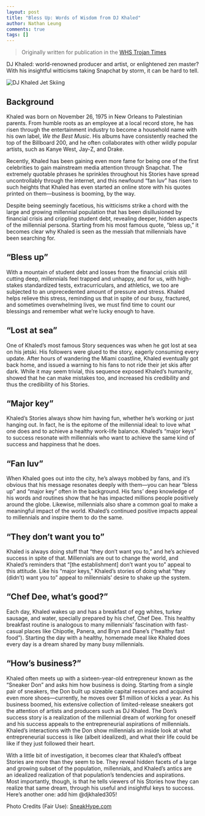 ```yaml
---
layout: post
title: "Bless Up: Words of Wisdom from DJ Khaled"
author: Nathan Leung
comments: true
tags: []
---
```

> Originally written for publication in the [WHS Trojan Times](http://whstrojantimes.wix.com/ttimes)

DJ Khaled: world-renowned producer and artist, or enlightened zen master? With his insightful witticisms taking Snapchat by storm, it can be hard to tell.

![DJ Khaled Jet Skiing](https://i.imgur.com/7PExK5P.jpg)

## Background
Khaled was born on November 26, 1975 in New Orleans to Palestinian parents. From humble roots as an employee at a local record store, he has risen through the entertainment industry to become a household name with his own label, <i>We the Best Music</i>. His albums have consistently reached the top of the Billboard 200, and he often collaborates with other wildly popular artists, such as Kanye West, Jay-Z, and Drake.

Recently, Khaled has been gaining even more fame for being one of the first celebrities to gain mainstream media attention through Snapchat. The extremely quotable phrases he sprinkles throughout his Stories have spread uncontrollably through the internet, and this newfound “fan luv” has risen to such heights that Khaled has even started an online store with his quotes printed on them—business is booming, by the way.

Despite being seemingly facetious, his witticisms strike a chord with the large and growing millennial population that has been disillusioned by financial crisis and crippling student debt, revealing deeper, hidden aspects of the millennial persona.  Starting from his most famous quote, “bless up,” it becomes clear why Khaled is seen as the messiah that millennials have been searching for.

## “Bless up”
With a mountain of student debt and losses from the financial crisis still cutting deep, millennials feel trapped and unhappy, and for us, with high-stakes standardized tests, extracurriculars, and athletics, we too are subjected to an unprecedented amount of pressure and stress. Khaled helps relieve this stress, reminding us that in spite of our busy, fractured, and sometimes overwhelming lives, we must find time to count our blessings and remember what we’re lucky enough to have.

## “Lost at sea”
One of Khaled’s most famous Story sequences was when he got lost at sea on his jetski. His followers were glued to the story, eagerly consuming every update. After hours of wandering the Miami coastline, Khaled eventually got back home, and issued a warning to his fans to not ride their jet skis after dark. While it may seem trivial, this sequence exposed Khaled’s humanity, showed that he can make mistakes too, and increased his credibility and thus the credibility of his Stories.

## “Major key”
Khaled’s Stories always show him having fun, whether he’s working or just hanging out.  In fact, he is the epitome of the millennial ideal: to love what one does and to achieve a healthy work-life balance. Khaled’s “major keys” to success resonate with millennials who want to achieve the same kind of success and happiness that he does.

## “Fan luv”
When Khaled goes out into the city, he’s always mobbed by fans, and it’s obvious that his message resonates deeply with them—you can hear “bless up” and “major key” often in the background. His fans’ deep knowledge of his words and routines show that he has impacted millions people positively around the globe. Likewise, millennials also share a common goal to make a meaningful impact of the world. Khaled’s continued positive impacts appeal to millennials and inspire them to do the same.

## “They don’t want you to”
Khaled is always doing stuff that “they don’t want you to,” and he’s achieved success in spite of that. Millennials are out to change the world, and Khaled’s reminders that “[the establishment] don’t want you to” appeal to this attitude.  Like his “major keys,” Khaled’s stories of doing what “they (didn’t) want you to” appeal to millennials’ desire to shake up the system.

## “Chef Dee, what’s good?”
Each day, Khaled wakes up and has a breakfast of egg whites, turkey sausage, and water, specially prepared by his chef, Chef Dee. This healthy breakfast routine is analogous to many millennials’ fascination with fast-casual places like Chipotle, Panera, and Bryn and Dane’s (“healthy fast food”). Starting the day with a healthy, homemade meal like Khaled does every day is a dream shared by many busy millennials.

## “How’s business?”
Khaled often meets up with a sixteen-year-old entrepreneur known as the “Sneaker Don” and asks him how business is doing. Starting from a single pair of sneakers, the Don built up sizeable capital resources and acquired even more shoes—currently, he moves over  $1 million of kicks a year. As his business boomed, his extensive collection of limited-release sneakers got the attention of artists and producers such as DJ Khaled. The Don’s success story is a realization of the millennial dream of working for oneself and his success appeals to the entrepreneurial aspirations of millennials.  Khaled’s interactions with the Don show millennials an inside look at what entrepreneurial success is like (albeit idealized), and what their life could be like if they just followed their heart.

With a little bit of investigation, it becomes clear that Khaled’s offbeat Stories are more than they seem to be. They  reveal hidden facets of a large and growing subset of the population, millennials, and Khaled’s antics are an idealized realization of that population’s tendencies and aspirations. Most importantly, though, is that he tells viewers of his Stories how they can realize that same dream, through his useful and insightful keys to success. Here’s another one: add him @djkhaled305!

Photo Credits (Fair Use): [SneakHype.com](https://usatsneakhype.files.wordpress.com/2015/12/dj-khaled-loast-at-sea.jpg)
